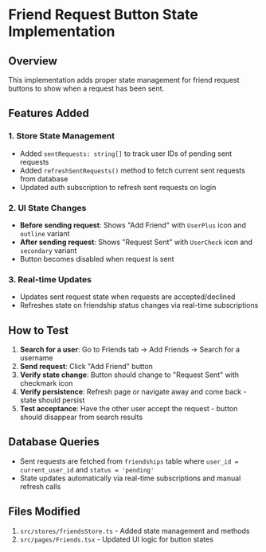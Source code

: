 # Friend Request Button State Implementation

## Overview
This implementation adds proper state management for friend request buttons to show when a request has been sent.

## Features Added

### 1. Store State Management
- Added `sentRequests: string[]` to track user IDs of pending sent requests
- Added `refreshSentRequests()` method to fetch current sent requests from database
- Updated auth subscription to refresh sent requests on login

### 2. UI State Changes
- **Before sending request**: Shows "Add Friend" with `UserPlus` icon and `outline` variant
- **After sending request**: Shows "Request Sent" with `UserCheck` icon and `secondary` variant
- Button becomes disabled when request is sent

### 3. Real-time Updates
- Updates sent request state when requests are accepted/declined
- Refreshes state on friendship status changes via real-time subscriptions

## How to Test

1. **Search for a user**: Go to Friends tab → Add Friends → Search for a username
2. **Send request**: Click "Add Friend" button
3. **Verify state change**: Button should change to "Request Sent" with checkmark icon
4. **Verify persistence**: Refresh page or navigate away and come back - state should persist
5. **Test acceptance**: Have the other user accept the request - button should disappear from search results

## Database Queries
- Sent requests are fetched from `friendships` table where `user_id = current_user_id` and `status = 'pending'`
- State updates automatically via real-time subscriptions and manual refresh calls

## Files Modified
1. `src/stores/friendsStore.ts` - Added state management and methods
2. `src/pages/Friends.tsx` - Updated UI logic for button states 